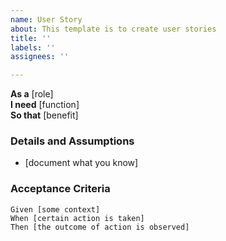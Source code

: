 ```yaml
---
name: User Story
about: This template is to create user stories
title: ''
labels: ''
assignees: ''

---
```


**As a** [role]  
**I need** [function]  
 **So that** [benefit]  

 ### Details and Assumptions
* [document what you know]

 ### Acceptance Criteria  

 ```gherkin
 Given [some context]
 When [certain action is taken]
 Then [the outcome of action is observed]
 ```
